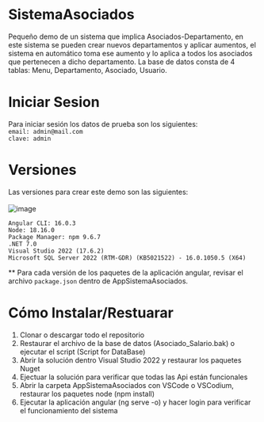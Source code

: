 # SistemaAsociados
Pequeño demo de un sistema que implica Asociados-Departamento, en este sistema se pueden crear nuevos departamentos y aplicar aumentos, el sistema en automático toma ese aumento y lo aplica a todos los asociados que pertenecen a dicho departamento. La base de datos consta de 4 tablas: Menu, Departamento, Asociado, Usuario.

# Iniciar Sesion
Para iniciar sesión los datos de prueba son los siguientes: <br/>
`email: admin@mail.com` <br/>
`clave: admin`

# Versiones
Las versiones para crear este demo son las siguientes: <br/><br/>
![image](https://github.com/GaboDot/SistemaAsociados/assets/8822582/6ab2716e-4d90-4b36-9234-cb2692e645a6)

`Angular CLI: 16.0.3` <br/>
`Node: 18.16.0` <br/>
`Package Manager: npm 9.6.7` <br/>
`.NET 7.0 ` <br/>
`Visual Studio 2022 (17.6.2) ` <br/>
`Microsoft SQL Server 2022 (RTM-GDR) (KB5021522) - 16.0.1050.5 (X64)` <br/>

** Para cada versión de los paquetes de la aplicación angular, revisar el archivo `package.json` dentro de AppSistemaAsociados.

# Cómo Instalar/Restuarar
<ol>
  <li>Clonar o descargar todo el repositorio</li>
  <li>Restaurar el archivo de la base de datos (Asociado_Salario.bak) o ejecutar el script (Script for DataBase)</li>
  <li>Abrir la solución dentro Visual Studio 2022 y restaurar los paquetes Nuget</li>
  <li>Ejectuar la solución para verificar que todas las Api están funcionales</li>
  <li>Abrir la carpeta AppSistemaAsociados con VSCode o VSCodium, restaurar los paquetes node (npm install) </li>
  <li>Ejecutar la aplicación angular (ng serve -o) y hacer login para verificar el funcionamiento del sistema</li>
</ol>
